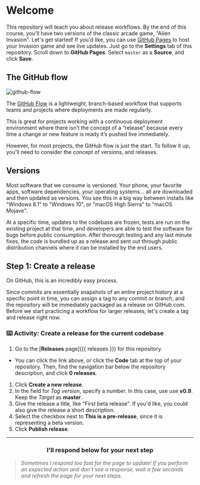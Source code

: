 # Welcome

This repository will teach you about release workflows. By the end of this course, you'll have two versions of the classic arcade game, "Alien Invasion". Let's get started! If you'd like, you can use [GitHub Pages](https://pages.github.com/) to host your Invasion game and see live updates. Just go to the **Settings** tab of this repository. Scroll down to **GitHub Pages**. Select `master` as a **Source**, and click **Save**.

## The GitHub flow

![github-flow](https://user-images.githubusercontent.com/6351798/48032310-63842400-e114-11e8-8db0-06dc0504dcb5.png)

The [GitHub Flow](https://guides.github.com/introduction/flow/) is a lightweight, branch-based workflow that supports teams and projects where deployments are made regularly.

This is great for projects working with a continuous deployment environment where there isn’t the concept of a “release” because every time a change or new feature is ready it’s pushed live immediately.

However, for most projects, the GitHub flow is just the start. To follow it up, you'll need to consider the concept of versions, and releases.

## Versions

Most software that we consume is versioned. Your phone, your favorite apps, software dependencies, your operating systems... all are downloaded and then updated as versions. You see this in a big way between installs like "Windows 8.1" to "Windows 10", or "macOS High Sierra" to "macOS Mojave".

At a specific time, updates to the codebase are frozen, tests are run on the existing project at that time, and developers are able to test the software for bugs before public consumption. After thorough testing and any last minute fixes, the code is bundled up as a release and sent out through public distribution channels where it can be installed by the end users.

## Step 1: Create a release

On GitHub, this is an incredibly easy process.

Since commits are essentially snapshots of an entire project history at a specific point in time, you can assign a tag to any commit or branch, and the repository will be immediately packaged as a release on GitHub.com. Before we start practicing a workflow for larger releases, let's create a tag and release right now.

### :keyboard: Activity: Create a release for the current codebase

1. Go to the [**Releases** page]({{ releases }}) for this repository.
  - You can click the link above, or click the **Code** tab at the top of your repository. Then, find the navigation bar below the repository description, and click **0 releases**.
1. Click **Create a new release**.
1. In the field for _Tag version_, specify a number. In this case, use use **v0.9**. Keep the _Target_ as **master**.
1. Give the release a title, like "First beta release". If you'd like, you could also give the release a short description.
1. Select the checkbox next to **This is a pre-release**, since it is representing a beta version.
1. Click **Publish release**.

<hr>
<h3 align="center">I'll respond below for your next step</h3>

> _Sometimes I respond too fast for the page to update! If you perform an expected action and don't see a response, wait a few seconds and refresh the page for your next steps._
